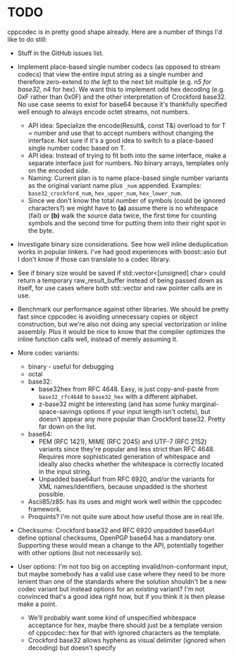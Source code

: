 # TODO

cppcodec is in pretty good shape already.
Here are a number of things I'd like to do still:

* Stuff in the GitHub issues list.

* Implement place-based single number codecs (as opposed to stream codecs) that
  view the entire input string as a single number and therefore zero-extend
  *to the left* to the next bit multiple (e.g. n*5 for base32, n*4 for hex).
  We want this to implement odd hex decoding (e.g. 0xF rather than 0x0F) and
  the other interpretation of Crockford base32. No use case seems to exist for
  base64 because it's thankfully specified well enough to always encode
  octet streams, not numbers.
  * API idea: Specialize the encode(Result&, const T&) overload to for T = number
    and use that to accept numbers without changing the interface. Not sure if
    it's a good idea to switch to a place-based single number codec based on T.
  * API idea: Instead of trying to fit both into the same interface, make a
    separate interface just for numbers. No binary arrays, templates only on
    the encoded side.
  * Naming: Current plan is to name place-based single number variants as the
    original variant name plus `_num` appended. Examples: `base32_crockford_num`,
    `hex_upper_num`, `hex_lower_num`.
  * Since we don't know the total number of symbols (could be ignored characters?)
    we might have to **(a)** assume there is no whitespace (fail) or
    **(b)** walk the source data twice, the first time for counting symbols and
    the second time for putting them into their right spot in the byte.

* Investigate binary size considerations. See how well inline deduplication
  works in popular linkers. I've had good experiences with boost::asio but
  I don't know if those can translate to a codec library.

* See if binary size would be saved if std::vector<[unsigned] char> could
  return a temporary raw_result_buffer instead of being passed down as itself,
  for use cases where both std::vector and raw pointer calls are in use.

* Benchmark our performance against other libraries. We should be pretty fast
  since cppcodec is avoiding unnecessary copies or object construction, but
  we're also not doing any special vectorization or inline assembly. Plus it
  would be nice to know that the compiler optimizes the inline function calls
  well, instead of merely assuming it.

* More codec variants:
  * binary - useful for debugging
  * octal
  * base32:
    * base32hex from RFC 4648. Easy, is just copy-and-paste
      from `base32_rfc4648` to `base32_hex` with a different alphabet.
    * z-base32 might be interesting (and has some funky marginal-space-savings
      options if your input length isn't octets), but doesn't appear any more
      popular than Crockford base32. Pretty far down on the list.
  * base64:
    * PEM (RFC 1421), MIME (RFC 2045) and UTF-7 (RFC 2152) variants
      since they're popular and less strict than RFC 4648. Requires more
      sophisticated generation of whitespace and ideally also checks whether
      the whitespace is correctly located in the input string.
    * Unpadded base64url from RFC 6920, and/or the variants for
      XML names/identifiers, because unpadded is the shortest possible.
  * Ascii85/z85: has its uses and might work well within the cppcodec framework.
  * Proquints? I'm not quite sure about how useful those are in real life.

* Checksums: Crockford base32 and RFC 6920 unpadded base64url define optional
  checksums, OpenPGP base64 has a mandatory one. Supporting these would mean
  a change to the API, potentially together with other options (but not
  necessarily so).

* User options: I'm not too big on accepting invalid/non-conformant input,
  but maybe somebody has a valid use case where they need to be more lenient
  than one of the standards where the solution shouldn't be a new codec variant
  but instead options for an existing variant? I'm not convinced that's a good
  idea right now, but if you think it is then please make a point.
  * We'll probably want some kind of unspecified whitespace acceptance for hex,
    maybe there should just be a template version of cppcodec::hex for that
    with ignored characters as the template.
  * Crockford base32 allows hyphens as visual delimiter (ignored when decoding)
    but doesn't specify
